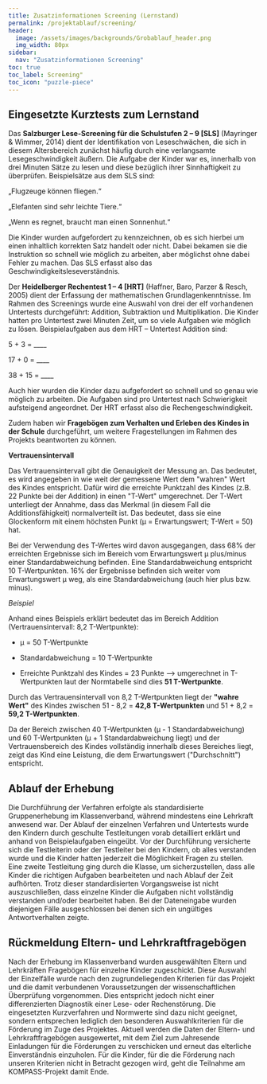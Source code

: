 ```yaml
---
title: Zusatzinformationen Screening (Lernstand)
permalink: /projektablauf/screening/
header:
  image: /assets/images/backgrounds/Grobablauf_header.png
  img_width: 80px
sidebar:
  nav: "Zusatzinformationen Screening"
toc: true
toc_label: Screening"
toc_icon: "puzzle-piece"
---
```

## Eingesetzte Kurztests zum Lernstand
Das **Salzburger Lese-Screening für die Schulstufen 2 – 9 [SLS]** (Mayringer & Wimmer, 2014) dient der Identifikation von Leseschwächen, die sich in diesem Altersbereich zunächst häufig durch eine verlangsamte Lesegeschwindigkeit äußern. Die Aufgabe der Kinder war es, innerhalb von drei Minuten Sätze zu lesen und diese bezüglich ihrer Sinnhaftigkeit zu überprüfen. 
Beispielsätze aus dem SLS sind:

„Flugzeuge können fliegen.“

„Elefanten sind sehr leichte Tiere.“

„Wenn es regnet, braucht man einen Sonnenhut.“

Die Kinder wurden aufgefordert zu kennzeichnen, ob es sich hierbei um einen inhaltlich korrekten Satz handelt oder nicht. Dabei bekamen sie die Instruktion so schnell wie möglich zu arbeiten, aber möglichst ohne dabei Fehler zu machen. Das SLS erfasst also das Geschwindigkeitsleseverständnis.

Der **Heidelberger Rechentest 1 – 4 [HRT]** (Haffner, Baro, Parzer & Resch, 2005) dient der Erfassung der mathematischen Grundlagenkenntnisse. Im Rahmen des Screenings wurde eine Auswahl von drei der elf vorhandenen Untertests durchgeführt: Addition, Subtraktion und Multiplikation. Die Kinder hatten pro Untertest zwei Minuten Zeit, um so viele Aufgaben wie möglich zu lösen. 
Beispielaufgaben aus dem HRT – Untertest Addition sind: 

5 + 3 = ____ 

17 + 0 = ____ 

38 + 15 = ____

Auch hier wurden die Kinder dazu aufgefordert so schnell und so genau wie möglich zu arbeiten. Die Aufgaben sind pro Untertest nach Schwierigkeit aufsteigend angeordnet. Der HRT erfasst also die Rechengeschwindigkeit.

Zudem haben wir **Fragebögen zum Verhalten und Erleben des Kindes in der Schule** durchgeführt, um weitere Fragestellungen im Rahmen des Projekts beantworten zu können.


**Vertrauensintervall**

Das Vertrauensintervall gibt die Genauigkeit der Messung an. Das bedeutet, es wird angegeben in wie weit der gemessene Wert dem "wahren" Wert des Kindes entspricht. Dafür wird die erreichte Punktzahl des Kindes (z.B. 22 Punkte bei der Addition) in einen "T-Wert" umgerechnet. Der T-Wert unterliegt der Annahme, dass das Merkmal (in diesem Fall die Additionsfähigkeit) normalverteilt ist. Das bedeutet, dass sie eine Glockenform mit einem höchsten Punkt (µ = Erwartungswert; T-Wert = 50) hat. 

Bei der Verwendung des T-Wertes wird davon ausgegangen, dass 68% der erreichten Ergebnisse  sich im Bereich vom Erwartungswert µ plus/minus einer Standardabweichung befinden. Eine Standardabweichung entspricht 10 T-Wertpunkten. 16% der Ergebnisse befinden sich weiter vom Erwartungswert µ weg, als eine Standardabweichung (auch hier plus bzw. minus).


*Beispiel*

Anhand eines Beispiels erklärt bedeutet das im Bereich Addition (Vertrauensintervall: 8,2 T-Wertpunkte):

- µ = 50 T-Wertpunkte

- Standardabweichung = 10 T-Wertpunkte

- Erreichte Punktzahl des Kindes = 23 Punkte --> umgerechnet in T-Wertpunkten laut der Normtabelle sind dies **51 T-Wertpunkte**.

Durch das Vertrauensintervall von 8,2 T-Wertpunkten liegt der **"wahre Wert"** des Kindes zwischen 51 - 8,2 = **42,8 T-Wertpunkten** und 51 + 8,2 = **59,2 T-Wertpunkten**. 

Da der Bereich zwischen 40 T-Wertpunkten (µ - 1 Standardabweichung) und 60 T-Wertpunkten (µ + 1 Standardabweichung liegt) und der Vertrauensbereich des Kindes vollständig innerhalb dieses Bereiches liegt, zeigt das Kind eine Leistung, die dem Erwartungswert ("Durchschnitt") entspricht.


## Ablauf der Erhebung
Die Durchführung der Verfahren erfolgte als standardisierte Gruppenerhebung im Klassenverband, während mindestens eine Lehrkraft anwesend war. Der Ablauf der einzelnen Verfahren und Untertests wurde den Kindern durch geschulte Testleitungen vorab detailliert erklärt und anhand von Beispielaufgaben eingeübt. Vor der Durchführung versicherte sich die Testleiterin oder der Testleiter bei den Kindern, ob alles verstanden wurde und die Kinder hatten jederzeit die Möglichkeit Fragen zu stellen. Eine zweite Testleitung ging durch die Klasse, um sicherzustellen, dass alle Kinder die richtigen Aufgaben bearbeiteten und nach Ablauf der Zeit aufhörten. 
Trotz dieser standardisierten Vorgangsweise ist nicht auszuschließen, dass einzelne Kinder die Aufgaben nicht vollständig verstanden und/oder bearbeitet haben. Bei der Dateneingabe wurden diejenigen Fälle ausgeschlossen bei denen sich ein ungültiges Antwortverhalten zeigte. 

## Rückmeldung Eltern- und Lehrkraftfragebögen
Nach der Erhebung im Klassenverband wurden ausgewählten Eltern und Lehrkräften Fragebögen für einzelne Kinder zugeschickt. Diese Auswahl der Einzelfälle wurde nach den zugrundeliegenden Kriterien für das Projekt und die damit verbundenen Voraussetzungen der wissenschaftlichen Überprüfung vorgenommen. Dies entspricht jedoch nicht einer differenzierten Diagnostik einer Lese- oder Rechenstörung. Die eingesetzten Kurzverfahren und Normwerte sind dazu nicht geeignet, sondern entsprechen lediglich den besonderen Auswahlkriterien für die Förderung im Zuge des Projektes. 
Aktuell werden die Daten der Eltern- und Lehrkraftfragebögen ausgewertet, mit dem Ziel zum Jahresende Einladungen für die Förderungen zu verschicken und erneut das elterliche Einverständnis einzuholen. 
Für die Kinder, für die die Förderung nach unseren Kriterien nicht in Betracht gezogen wird, geht die Teilnahme am KOMPASS-Projekt damit Ende.  
